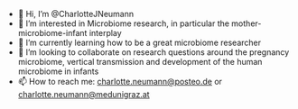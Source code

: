 - 👋 Hi, I’m @CharlotteJNeumann
- 👀 I’m interested in Microbiome research, in particular the mother-microbiome-infant interplay
- 🌱 I’m currently learning how to be a great microbiome researcher
- 💞️ I’m looking to collaborate on research questions around the pregnancy microbiome, vertical transmission and development of the human microbiome in infants
- 📫 How to reach me: charlotte.neumann@posteo.de or charlotte.neumann@medunigraz.at

<!---
CharlotteJNeumann/CharlotteJNeumann is a ✨ special ✨ repository because its `README.md` (this file) appears on your GitHub profile.
You can click the Preview link to take a look at your changes.
--->
